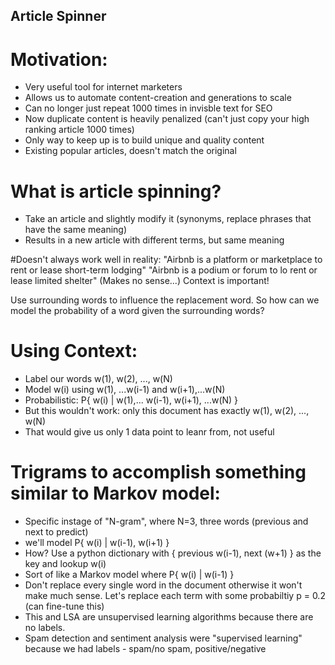 ## Article Spinner

# Motivation:
- Very useful tool for internet marketers 
- Allows us to automate content-creation and generations to scale
- Can no longer just repeat 1000 times in invisble text for SEO
- Now duplicate content is heavily penalized (can't just copy your high ranking article 1000 times)
- Only way to keep up is to build unique and quality content
- Existing popular articles, doesn't match the original

# What is article spinning?
- Take an article and slightly modify it (synonyms, replace phrases that have the same meaning)
- Results in a new article with different terms, but same meaning

#Doesn't always work well in reality: 
"Airbnb is a platform or marketplace to rent or lease short-term lodging"
"Airbnb is a podium or forum to lo rent or lease limited shelter" (Makes no sense...)
Context is important!

Use surrounding words to influence the replacement word. So how can we model the probability of a word given the surrounding words?

# Using Context:
- Label our words w(1), w(2), ..., w(N)
- Model w(i) using w(1), ...w(i-1) and w(i+1),...w(N)
- Probabilistic: P{ w(i) | w(1),... w(i-1), w(i+1), ...w(N) }
- But this wouldn't work: only this document has exactly w(1), w(2), ..., w(N) 
- That would give us only 1 data point to leanr from, not useful

# Trigrams to accomplish something similar to Markov model:
- Specific instage of "N-gram", where N=3, three words (previous and next to predict)
- we'll model P{ w(i) | w(i-1), w(i+1) }
- How? Use a python dictionary with { previous w(i-1), next (w+1) } as the key and lookup w(i)
- Sort of like a Markov model where P{ w(i) | w(i-1) }
- Don't replace every single word in the document otherwise it won't make much sense. Let's replace each term with some probabiltiy p = 0.2 (can fine-tune this)
- This and LSA are unsupervised learning algorithms because there are no labels.
- Spam detection and sentiment analysis were "supervised learning" because we had labels - spam/no spam, positive/negative
